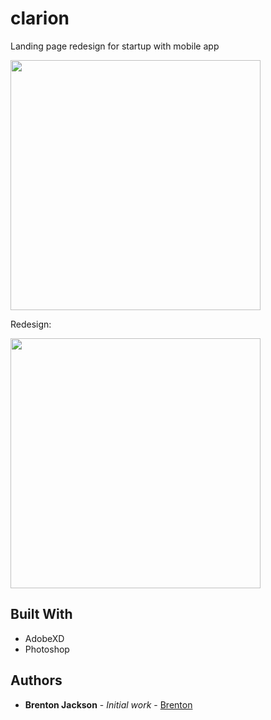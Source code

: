# clarion

Landing page redesign for startup with mobile app

<img src="original.gif" width=400px><br>

Redesign:

<img src="redesign.gif" width=400px><br>



## Built With

* AdobeXD
* Photoshop



## Authors

* **Brenton Jackson** - *Initial work* - [Brenton](https://github.com/brentonjackson)




